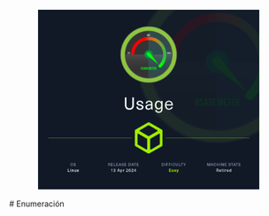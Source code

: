 <p align="center">
    <img src="imagenes/Usage.png" alt="Usage" width="400"  />
</p>
</ br>
# Enumeración




